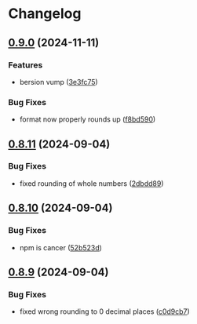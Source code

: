 # Changelog

## [0.9.0](https://github.com/RisaI/unitlib/compare/unitlib-v0.8.11...unitlib-v0.9.0) (2024-11-11)


### Features

* bersion vump ([3e3fc75](https://github.com/RisaI/unitlib/commit/3e3fc75ca122d0a959a0847eb134858f0e5486c5))


### Bug Fixes

* format now properly rounds up ([f8bd590](https://github.com/RisaI/unitlib/commit/f8bd59070cde43f7c70d3d91c15564c05881cebb))

## [0.8.11](https://github.com/RisaI/unitlib/compare/unitlib-v0.8.10...unitlib-v0.8.11) (2024-09-04)


### Bug Fixes

* fixed rounding of whole numbers ([2dbdd89](https://github.com/RisaI/unitlib/commit/2dbdd89d01d45397c048f1dc4596e1259d776716))

## [0.8.10](https://github.com/RisaI/unitlib/compare/unitlib-v0.8.9...unitlib-v0.8.10) (2024-09-04)


### Bug Fixes

* npm is cancer ([52b523d](https://github.com/RisaI/unitlib/commit/52b523db3b15cab2f4d75f7492b6bef05aa6ad60))

## [0.8.9](https://github.com/RisaI/unitlib/compare/unitlib-v0.8.8...unitlib-v0.8.9) (2024-09-04)


### Bug Fixes

* fixed wrong rounding to 0 decimal places ([c0d9cb7](https://github.com/RisaI/unitlib/commit/c0d9cb7fe1665639b81abccdd246917d5d77f986))
